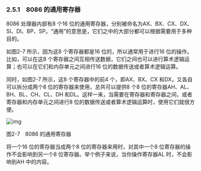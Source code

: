 ### 2.5.1　8086 的通用寄存器

8086 处理器内部有8 个16 位的通用寄存器，分别被命名为AX、BX、CX、DX、SI、DI、BP、SP。“通用”的意思是，它们之中的大部分都可以根据需要用于多种目的。

如图2-7 所示，因为这8 个寄存器都是16 位的，所以通常用于进行16 位的操作。比如，可以在这8 个寄存器之间互相传送数据，它们之间也可以进行算术逻辑运算；也可以在它们和内存单元之间进行16 位的数据传送或者算术逻辑运算。

同时，如图2-7 所示，这8 个寄存器中的前4 个，即AX、BX、CX 和DX，又各自可以拆分成两个8 位的寄存器来使用，总共可以提供8 个8 位的寄存器AH、AL、BH、BL、CH、CL、DH 和DL。这样一来，当需要在寄存器和寄存器之间，或者寄存器和内存单元之间进行8 位的数据传送或者算术逻辑运算时，使用它们就很方便。

![img](../0-Assets/Epubook/x86汇编语言从实模式到保护模式_李忠_等_Z_Library/images/00018.jpeg)

图2-7　8086 的通用寄存器

将一个16 位的寄存器当成两个8 位的寄存器来用时，对其中一个8 位寄存器的操作不会影响到另一个8 位寄存器。举个例子来说，当你操作寄存器AL 时，不会影响到AH 中的内容。